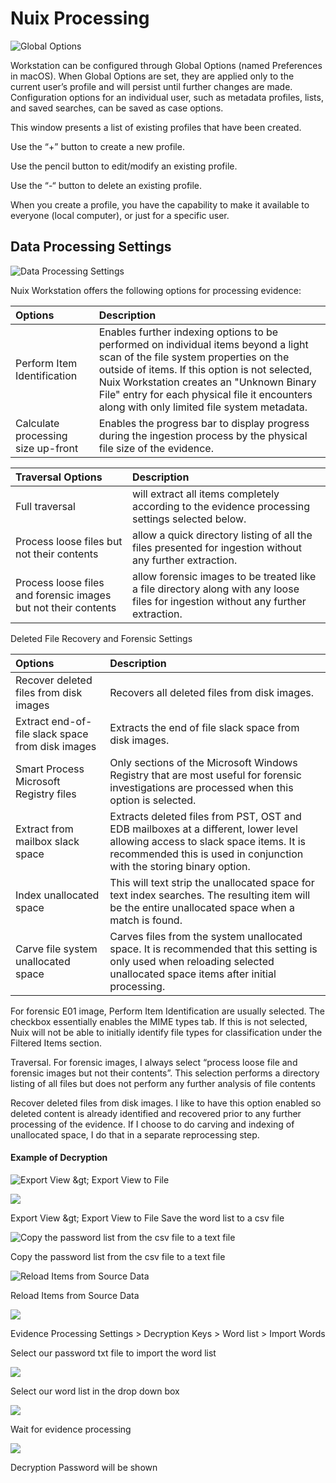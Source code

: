 # Nuix Processing

![Global Options](../.gitbook/assets/image%20%2824%29.png)

Workstation can be configured through Global Options \(named Preferences in macOS\). When Global Options are set, they are applied only to the current user’s profile and will persist until further changes are made. Configuration options for an individual user, such as metadata profiles, lists, and saved searches, can be saved as case options.

This window presents a list of existing profiles that have been created.

Use the “+” button to create a new profile.

Use the pencil button to edit/modify an existing profile.

Use the “-“ button to delete an existing profile.

When you create a profile, you have the capability to make it available to everyone \(local computer\), or just for a specific user.

## Data Processing Settings

![Data Processing Settings](../.gitbook/assets/image%20%2825%29.png)

Nuix Workstation offers the following options for processing evidence:

| Options | Description |
| :--- | :--- |
| Perform Item Identification | Enables further indexing options to be performed on individual items beyond a light scan of the file system properties on the outside of items. If this option is not selected, Nuix Workstation creates an "Unknown Binary File" entry for each physical file it encounters along with only limited file system metadata. |
| Calculate processing size up-front | Enables the progress bar to display progress during the ingestion process by the physical file size of the evidence. |

| Traversal Options | Description |
| :--- | :--- |
| Full traversal | will extract all items completely according to the evidence processing settings selected below. |
| Process loose files but not their contents | allow a quick directory listing of all the files presented for ingestion without any further extraction. |
| Process loose files and forensic images but not their contents | allow forensic images to be treated like a file directory along with any loose files for ingestion without any further extraction. |

Deleted File Recovery and Forensic Settings

| Options | Description |
| :--- | :--- |
| Recover deleted files from disk images | Recovers all deleted files from disk images. |
| Extract end-of-file slack space from disk images | Extracts the end of file slack space from disk images. |
| Smart Process Microsoft Registry files | Only sections of the Microsoft Windows Registry that are most useful for forensic investigations are processed when this option is selected. |
| Extract from mailbox slack space | Extracts deleted files from PST, OST and EDB mailboxes at a different, lower level allowing access to slack space items. It is recommended this is used in conjunction with the storing binary option. |
| Index unallocated space | This will text strip the unallocated space for text index searches. The resulting item will be the entire unallocated space when a match is found. |
| Carve file system unallocated space | Carves files from the system unallocated space. It is recommended that this setting is only used when reloading selected unallocated space items after initial processing. |

For forensic E01 image, Perform Item Identification are usually selected. The checkbox essentially enables the MIME types tab. If this is not selected, Nuix will not be able to initially identify file types for classification under the Filtered Items section.

Traversal. For forensic images, I always select “process loose file and forensic images but not their contents”. This selection performs a directory listing of all files but does not perform any further analysis of file contents

Recover deleted files from disk images. I like to have this option enabled so deleted content is already identified and recovered prior to any further processing of the evidence. If I choose to do carving and indexing of unallocated space, I do that in a separate reprocessing step.

#### Example of Decryption

![Export View &amp;gt; Export View to File](../.gitbook/assets/image%20%2827%29.png)

![](../.gitbook/assets/image%20%2831%29.png)

Export View &amp;gt; Export View to File
Save the word list to a csv file

![Copy the password list from the csv file to a text file ](../.gitbook/assets/image%20%2829%29.png)

Copy the password list from the csv file to a text file

![Reload Items from Source Data](../.gitbook/assets/image%20%2826%29.png)

Reload Items from Source Data

![](../.gitbook/assets/image%20%2832%29.png)

Evidence Processing Settings &gt; Decryption Keys &gt; Word list &gt; Import Words 

Select our password txt file to import the word list

![](../.gitbook/assets/image%20%2830%29.png)

Select our word list in the drop down box

![](../.gitbook/assets/image%20%2828%29.png)

Wait for evidence processing

![](../.gitbook/assets/image%20%2833%29.png)

Decryption Password will be shown

